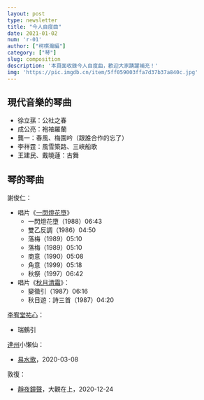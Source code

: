 ```yaml
---
layout: post
type: newsletter
title: "今人自度曲"
date: 2021-01-02
num: 'r-01'
author: ["柯棋瀚編"]
category: ["琴"]
slug: composition
description: '本頁面收錄今人自度曲，歡迎大家踴躍補充！'
img: 'https://pic.imgdb.cn/item/5ff059003ffa7d37b37a840c.jpg'
---
```


## 現代音樂的琴曲

- 徐立蓀：公社之春
- 成公亮：袍袖羅蘭
- 龔一：春風、梅園吟（跟誰合作的忘了）
- 李祥霆：風雪築路、三峽船歌
- 王建民、戴曉蓮：古舞

## 琴的琴曲

謝俊仁：

- 唱片《[一閃燈花墮](http://www.tsechunyan.com/401.htm)》
  - 一閃燈花墮（1988）06:43
  - 雙乙反調（1986）04:50
  - 落梅（1989）05:10
  - 落梅（1989）05:10
  - 商意（1990）05:08
  - 角意（1999）05:18
  - 秋祭（1997）06:42
- 唱片《[秋月清霜](http://www.tsechunyan.com/402.htm)》：
  - 變徵引（1987）06:16
  - 秋日遊：詩三首（1987）04:20

[李宥堂祐心](https://site.douban.com/li_youxin/)：

- 瑞鶴引

<u>達州</u>小懶仙：

- [易水歌](https://mp.weixin.qq.com/s/hoLeeX-SlN7gJ_VKeIZhxw)，2020-03-08

敦復：

- [靜夜鐘聲](https://music.163.com/dj?id=2071162548&userid=275990862)，大觀在上，2020-12-24